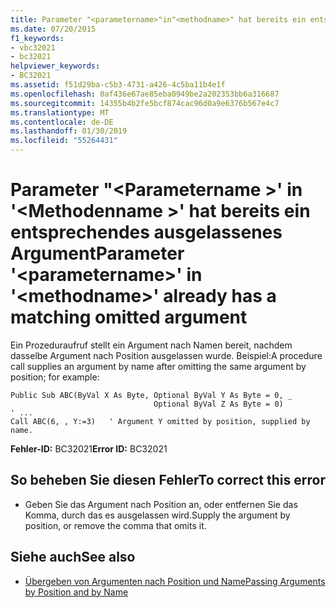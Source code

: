 ```yaml
---
title: Parameter "<parametername>"in"<methodname>" hat bereits ein entsprechendes ausgelassenes Argument
ms.date: 07/20/2015
f1_keywords:
- vbc32021
- bc32021
helpviewer_keywords:
- BC32021
ms.assetid: f51d29ba-c5b3-4731-a426-4c5ba11b4e1f
ms.openlocfilehash: 0af436e67ae85eba0949be2a202353bb6a316687
ms.sourcegitcommit: 14355b4b2fe5bcf874cac96d0a9e6376b567e4c7
ms.translationtype: MT
ms.contentlocale: de-DE
ms.lasthandoff: 01/30/2019
ms.locfileid: "55264431"
---
```

# <a name="parameter-parametername-in-methodname-already-has-a-matching-omitted-argument"></a><span data-ttu-id="ea639-102">Parameter "\<Parametername >' in '\<Methodenname >' hat bereits ein entsprechendes ausgelassenes Argument</span><span class="sxs-lookup"><span data-stu-id="ea639-102">Parameter '\<parametername>' in '\<methodname>' already has a matching omitted argument</span></span>
<span data-ttu-id="ea639-103">Ein Prozeduraufruf stellt ein Argument nach Namen bereit, nachdem dasselbe Argument nach Position ausgelassen wurde. Beispiel:</span><span class="sxs-lookup"><span data-stu-id="ea639-103">A procedure call supplies an argument by name after omitting the same argument by position; for example:</span></span>  
  
```  
Public Sub ABC(ByVal X As Byte, Optional ByVal Y As Byte = 0, _  
                                Optional ByVal Z As Byte = 0)  
' ...  
Call ABC(6, , Y:=3)   ' Argument Y omitted by position, supplied by name.  
```  
  
 <span data-ttu-id="ea639-104">**Fehler-ID:** BC32021</span><span class="sxs-lookup"><span data-stu-id="ea639-104">**Error ID:** BC32021</span></span>  
  
## <a name="to-correct-this-error"></a><span data-ttu-id="ea639-105">So beheben Sie diesen Fehler</span><span class="sxs-lookup"><span data-stu-id="ea639-105">To correct this error</span></span>  
  
-   <span data-ttu-id="ea639-106">Geben Sie das Argument nach Position an, oder entfernen Sie das Komma, durch das es ausgelassen wird.</span><span class="sxs-lookup"><span data-stu-id="ea639-106">Supply the argument by position, or remove the comma that omits it.</span></span>  
  
## <a name="see-also"></a><span data-ttu-id="ea639-107">Siehe auch</span><span class="sxs-lookup"><span data-stu-id="ea639-107">See also</span></span>
- [<span data-ttu-id="ea639-108">Übergeben von Argumenten nach Position und Name</span><span class="sxs-lookup"><span data-stu-id="ea639-108">Passing Arguments by Position and by Name</span></span>](../../visual-basic/programming-guide/language-features/procedures/passing-arguments-by-position-and-by-name.md)
